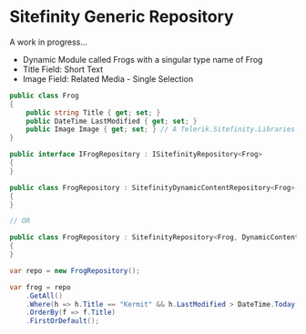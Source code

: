 # Sitefinity Generic Repository 

A work in progress...

* Dynamic Module called Frogs with a singular type name of Frog
* Title Field: Short Text
* Image Field: Related Media - Single Selection

```C#
public class Frog
{
    public string Title { get; set; }
    public DateTime LastModified { get; set; }
    public Image Image { get; set; } // A Telerik.Sitefinity.Libraries.Model.Image
}

public interface IFrogRepository : ISitefinityRepository<Frog>
{
}

public class FrogRepository : SitefinityDynamicContentRepository<Frog>, IFrogRepository
{
}

// OR

public class FrogRepository : SitefinityRepository<Frog, DynamicContent>, IFrogRepository
{
}

var repo = new FrogRepository();

var frog = repo
    .GetAll()
    .Where(h => h.Title == "Kermit" && h.LastModified > DateTime.Today.AddDays(-7))
    .OrderBy(f => f.Title)
    .FirstOrDefault();
```
